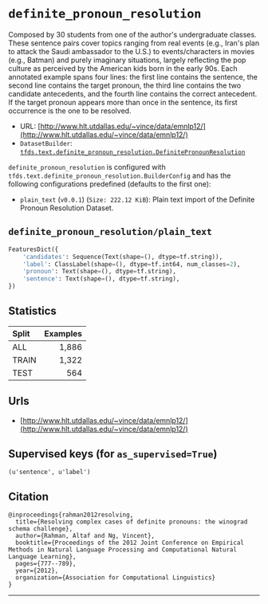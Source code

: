 <div itemscope itemtype="http://schema.org/Dataset">
  <div itemscope itemprop="includedInDataCatalog" itemtype="http://schema.org/DataCatalog">
    <meta itemprop="name" content="TensorFlow Datasets" />
  </div>
  <meta itemprop="name" content="definite_pronoun_resolution" />
  <meta itemprop="description" content="Composed by 30 students from one of the author's undergraduate classes. These&#10;sentence pairs cover topics ranging from real events (e.g., Iran's plan to&#10;attack the Saudi ambassador to the U.S.) to events/characters in movies (e.g.,&#10;Batman) and purely imaginary situations, largely reflecting the pop culture as&#10;perceived by the American kids born in the early 90s. Each annotated example&#10;spans four lines: the first line contains the sentence, the second line contains&#10;the target pronoun, the third line contains the two candidate antecedents, and&#10;the fourth line contains the correct antecedent. If the target pronoun appears&#10;more than once in the sentence, its first occurrence is the one to be resolved.&#10;" />
  <meta itemprop="url" content="https://www.tensorflow.org/datasets/catalog/definite_pronoun_resolution" />
  <meta itemprop="sameAs" content="http://www.hlt.utdallas.edu/~vince/data/emnlp12/" />
</div>

# `definite_pronoun_resolution`

Composed by 30 students from one of the author's undergraduate classes. These
sentence pairs cover topics ranging from real events (e.g., Iran's plan to
attack the Saudi ambassador to the U.S.) to events/characters in movies (e.g.,
Batman) and purely imaginary situations, largely reflecting the pop culture as
perceived by the American kids born in the early 90s. Each annotated example
spans four lines: the first line contains the sentence, the second line contains
the target pronoun, the third line contains the two candidate antecedents, and
the fourth line contains the correct antecedent. If the target pronoun appears
more than once in the sentence, its first occurrence is the one to be resolved.

*   URL:
    [http://www.hlt.utdallas.edu/~vince/data/emnlp12/](http://www.hlt.utdallas.edu/~vince/data/emnlp12/)
*   `DatasetBuilder`:
    [`tfds.text.definite_pronoun_resolution.DefinitePronounResolution`](https://github.com/tensorflow/datasets/tree/master/tensorflow_datasets/text/definite_pronoun_resolution.py)

`definite_pronoun_resolution` is configured with
`tfds.text.definite_pronoun_resolution.BuilderConfig` and has the following
configurations predefined (defaults to the first one):

*   `plain_text` (`v0.0.1`) (`Size: 222.12 KiB`): Plain text import of the
    Definite Pronoun Resolution Dataset.

## `definite_pronoun_resolution/plain_text`

```python
FeaturesDict({
    'candidates': Sequence(Text(shape=(), dtype=tf.string)),
    'label': ClassLabel(shape=(), dtype=tf.int64, num_classes=2),
    'pronoun': Text(shape=(), dtype=tf.string),
    'sentence': Text(shape=(), dtype=tf.string),
})
```

## Statistics

Split | Examples
:---- | -------:
ALL   | 1,886
TRAIN | 1,322
TEST  | 564

## Urls

*   [http://www.hlt.utdallas.edu/~vince/data/emnlp12/](http://www.hlt.utdallas.edu/~vince/data/emnlp12/)

## Supervised keys (for `as_supervised=True`)
`(u'sentence', u'label')`

## Citation
```
@inproceedings{rahman2012resolving,
  title={Resolving complex cases of definite pronouns: the winograd schema challenge},
  author={Rahman, Altaf and Ng, Vincent},
  booktitle={Proceedings of the 2012 Joint Conference on Empirical Methods in Natural Language Processing and Computational Natural Language Learning},
  pages={777--789},
  year={2012},
  organization={Association for Computational Linguistics}
}
```

--------------------------------------------------------------------------------
